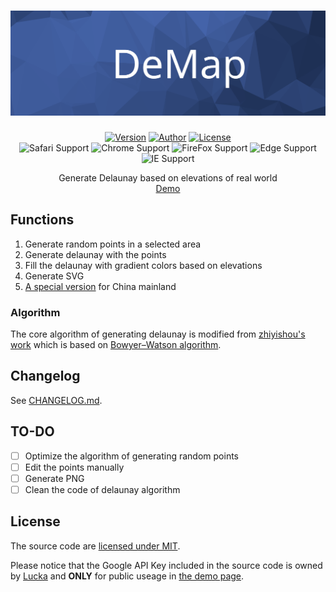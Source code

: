 <h1 align=center><img src="./Resource/Banner.svg" alt="DeMap"></h1>

<p align="center">
  <a href="./CHANGELOG.md"><img alt="Version" src="https://img.shields.io/badge/version-0.1.6-green.svg"/></a>
  <a href="https://lucka.moe"><img alt="Author" src="https://img.shields.io/badge/author-Lucka-2578B5.svg"/></a>
  <a href="./LICENSE"><img alt="License" src="https://img.shields.io/badge/license-MIT-A31F34.svg"/></a><br>
  <img alt="Safari Support" src="https://img.shields.io/badge/safari-support-green.svg"/>
  <img alt="Chrome Support" src="https://img.shields.io/badge/chrome-support-green.svg"/>
  <img alt="FireFox Support" src="https://img.shields.io/badge/firefox-support-green.svg"/>
  <img alt="Edge Support" src="https://img.shields.io/badge/edge-broken-red.svg"/>
  <img alt="IE Support" src="https://img.shields.io/badge/ie-broken-red.svg"/>

</p>

<p align=center>
Generate Delaunay based on elevations of real world<br/>
<a href="http://lucka.moe/DeMap/" title="Demo">Demo</a>
</p>

## Functions
1. Generate random points in a selected area
2. Generate delaunay with the points
3. Fill the delaunay with gradient colors based on elevations
4. Generate SVG
5. [A special version](http://lucka.moe/DeMap/cn/) for China mainland

### Algorithm
The core algorithm of generating delaunay is modified from [zhiyishou's work](https://github.com/zhiyishou/Polyer/blob/master/lib/delaunay.js) which is based on [Bowyer–Watson algorithm](https://en.wikipedia.org/wiki/Bowyer–Watson_algorithm).

## Changelog
See [CHANGELOG.md](./CHANGELOG.md).

## TO-DO
- [ ] Optimize the algorithm of generating random points
- [ ] Edit the points manually
- [ ] Generate PNG
- [ ] Clean the code of delaunay algorithm

## License
The source code are [licensed under MIT](./LICENSE).

Please notice that the Google API Key included in the source code is owned by [Lucka](https://github.com/lucka-me) and **ONLY** for public useage in [the demo page](http://lucka.moe/DeMap/).
